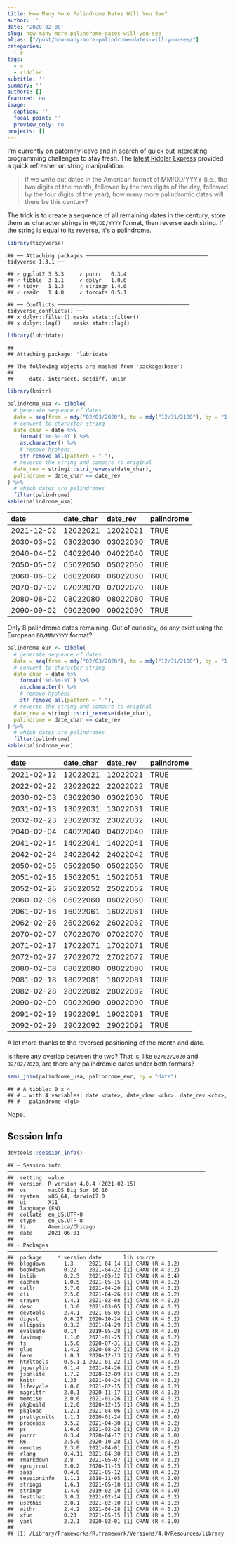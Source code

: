 ```yaml
---
title: How Many More Palindrome Dates Will You See?
author: ''
date: '2020-02-08'
slug: how-many-more-palindrome-dates-will-you-see
alias: ["/post/how-many-more-palindrome-dates-will-you-see/"]
categories:
  - r
tags:
  - r
  - riddler
subtitle: ''
summary: ''
authors: []
featured: no
image:
  caption: ''
  focal_point: ''
  preview_only: no
projects: []
---
```




I'm currently on paternity leave and in search of quick but interesting programming challenges to stay fresh. The [latest Riddler Express](https://fivethirtyeight.com/features/how-many-more-palindrome-dates-will-you-see/) provided a quick refresher on string manipulation.

> If we write out dates in the American format of MM/DD/YYYY (i.e., the two digits of the month, followed by the two digits of the day, followed by the four digits of the year), how many more palindromic dates will there be this century?

The trick is to create a sequence of all remaining dates in the century, store them as character strings in `MM/DD/YYYY` format, then reverse each string. If the string is equal to its reverse, it's a palindrome.


```r
library(tidyverse)
```

```
## ── Attaching packages ─────────────────────────────────────── tidyverse 1.3.1 ──
```

```
## ✓ ggplot2 3.3.3     ✓ purrr   0.3.4
## ✓ tibble  3.1.1     ✓ dplyr   1.0.6
## ✓ tidyr   1.1.3     ✓ stringr 1.4.0
## ✓ readr   1.4.0     ✓ forcats 0.5.1
```

```
## ── Conflicts ────────────────────────────────────────── tidyverse_conflicts() ──
## x dplyr::filter() masks stats::filter()
## x dplyr::lag()    masks stats::lag()
```

```r
library(lubridate)
```

```
## 
## Attaching package: 'lubridate'
```

```
## The following objects are masked from 'package:base':
## 
##     date, intersect, setdiff, union
```

```r
library(knitr)

palindrome_usa <- tibble(
  # generate sequence of dates
  date = seq(from = mdy("02/03/2020"), to = mdy("12/31/2100"), by = "1 day"),
  # convert to character string
  date_char = date %>%
    format('%m-%d-%Y') %>%
    as.character() %>%
    # remove hyphens
    str_remove_all(pattern = "-"),
  # reverse the string and compare to original
  date_rev = stringi::stri_reverse(date_char),
  palindrome = date_char == date_rev
) %>%
  # which dates are palindromes
  filter(palindrome)
kable(palindrome_usa)
```



|date       |date_char |date_rev |palindrome |
|:----------|:---------|:--------|:----------|
|2021-12-02 |12022021  |12022021 |TRUE       |
|2030-03-02 |03022030  |03022030 |TRUE       |
|2040-04-02 |04022040  |04022040 |TRUE       |
|2050-05-02 |05022050  |05022050 |TRUE       |
|2060-06-02 |06022060  |06022060 |TRUE       |
|2070-07-02 |07022070  |07022070 |TRUE       |
|2080-08-02 |08022080  |08022080 |TRUE       |
|2090-09-02 |09022090  |09022090 |TRUE       |

Only 8 palindrome dates remaining. Out of curiosity, do any exist using the European `DD/MM/YYYY` format?


```r
palindrome_eur <- tibble(
  # generate sequence of dates
  date = seq(from = mdy("02/03/2020"), to = mdy("12/31/2100"), by = "1 day"),
  # convert to character string
  date_char = date %>%
    format('%d-%m-%Y') %>%
    as.character() %>%
    # remove hyphens
    str_remove_all(pattern = "-"),
  # reverse the string and compare to original
  date_rev = stringi::stri_reverse(date_char),
  palindrome = date_char == date_rev
) %>%
  # which dates are palindromes
  filter(palindrome)
kable(palindrome_eur)
```



|date       |date_char |date_rev |palindrome |
|:----------|:---------|:--------|:----------|
|2021-02-12 |12022021  |12022021 |TRUE       |
|2022-02-22 |22022022  |22022022 |TRUE       |
|2030-02-03 |03022030  |03022030 |TRUE       |
|2031-02-13 |13022031  |13022031 |TRUE       |
|2032-02-23 |23022032  |23022032 |TRUE       |
|2040-02-04 |04022040  |04022040 |TRUE       |
|2041-02-14 |14022041  |14022041 |TRUE       |
|2042-02-24 |24022042  |24022042 |TRUE       |
|2050-02-05 |05022050  |05022050 |TRUE       |
|2051-02-15 |15022051  |15022051 |TRUE       |
|2052-02-25 |25022052  |25022052 |TRUE       |
|2060-02-06 |06022060  |06022060 |TRUE       |
|2061-02-16 |16022061  |16022061 |TRUE       |
|2062-02-26 |26022062  |26022062 |TRUE       |
|2070-02-07 |07022070  |07022070 |TRUE       |
|2071-02-17 |17022071  |17022071 |TRUE       |
|2072-02-27 |27022072  |27022072 |TRUE       |
|2080-02-08 |08022080  |08022080 |TRUE       |
|2081-02-18 |18022081  |18022081 |TRUE       |
|2082-02-28 |28022082  |28022082 |TRUE       |
|2090-02-09 |09022090  |09022090 |TRUE       |
|2091-02-19 |19022091  |19022091 |TRUE       |
|2092-02-29 |29022092  |29022092 |TRUE       |

A lot more thanks to the reversed positioning of the month and date.

Is there any overlap between the two? That is, like `02/02/2020` and `02/02/2020`, are there any palindromic dates under both formats?


```r
semi_join(palindrome_usa, palindrome_eur, by = "date")
```

```
## # A tibble: 0 x 4
## # … with 4 variables: date <date>, date_char <chr>, date_rev <chr>,
## #   palindrome <lgl>
```

Nope.

## Session Info



```r
devtools::session_info()
```

```
## ─ Session info ───────────────────────────────────────────────────────────────
##  setting  value                       
##  version  R version 4.0.4 (2021-02-15)
##  os       macOS Big Sur 10.16         
##  system   x86_64, darwin17.0          
##  ui       X11                         
##  language (EN)                        
##  collate  en_US.UTF-8                 
##  ctype    en_US.UTF-8                 
##  tz       America/Chicago             
##  date     2021-06-01                  
## 
## ─ Packages ───────────────────────────────────────────────────────────────────
##  package     * version date       lib source        
##  blogdown      1.3     2021-04-14 [1] CRAN (R 4.0.2)
##  bookdown      0.22    2021-04-22 [1] CRAN (R 4.0.2)
##  bslib         0.2.5   2021-05-12 [1] CRAN (R 4.0.4)
##  cachem        1.0.5   2021-05-15 [1] CRAN (R 4.0.2)
##  callr         3.7.0   2021-04-20 [1] CRAN (R 4.0.2)
##  cli           2.5.0   2021-04-26 [1] CRAN (R 4.0.2)
##  crayon        1.4.1   2021-02-08 [1] CRAN (R 4.0.2)
##  desc          1.3.0   2021-03-05 [1] CRAN (R 4.0.2)
##  devtools      2.4.1   2021-05-05 [1] CRAN (R 4.0.2)
##  digest        0.6.27  2020-10-24 [1] CRAN (R 4.0.2)
##  ellipsis      0.3.2   2021-04-29 [1] CRAN (R 4.0.2)
##  evaluate      0.14    2019-05-28 [1] CRAN (R 4.0.0)
##  fastmap       1.1.0   2021-01-25 [1] CRAN (R 4.0.2)
##  fs            1.5.0   2020-07-31 [1] CRAN (R 4.0.2)
##  glue          1.4.2   2020-08-27 [1] CRAN (R 4.0.2)
##  here          1.0.1   2020-12-13 [1] CRAN (R 4.0.2)
##  htmltools     0.5.1.1 2021-01-22 [1] CRAN (R 4.0.2)
##  jquerylib     0.1.4   2021-04-26 [1] CRAN (R 4.0.2)
##  jsonlite      1.7.2   2020-12-09 [1] CRAN (R 4.0.2)
##  knitr         1.33    2021-04-24 [1] CRAN (R 4.0.2)
##  lifecycle     1.0.0   2021-02-15 [1] CRAN (R 4.0.2)
##  magrittr      2.0.1   2020-11-17 [1] CRAN (R 4.0.2)
##  memoise       2.0.0   2021-01-26 [1] CRAN (R 4.0.2)
##  pkgbuild      1.2.0   2020-12-15 [1] CRAN (R 4.0.2)
##  pkgload       1.2.1   2021-04-06 [1] CRAN (R 4.0.2)
##  prettyunits   1.1.1   2020-01-24 [1] CRAN (R 4.0.0)
##  processx      3.5.2   2021-04-30 [1] CRAN (R 4.0.2)
##  ps            1.6.0   2021-02-28 [1] CRAN (R 4.0.2)
##  purrr         0.3.4   2020-04-17 [1] CRAN (R 4.0.0)
##  R6            2.5.0   2020-10-28 [1] CRAN (R 4.0.2)
##  remotes       2.3.0   2021-04-01 [1] CRAN (R 4.0.2)
##  rlang         0.4.11  2021-04-30 [1] CRAN (R 4.0.2)
##  rmarkdown     2.8     2021-05-07 [1] CRAN (R 4.0.2)
##  rprojroot     2.0.2   2020-11-15 [1] CRAN (R 4.0.2)
##  sass          0.4.0   2021-05-12 [1] CRAN (R 4.0.2)
##  sessioninfo   1.1.1   2018-11-05 [1] CRAN (R 4.0.0)
##  stringi       1.6.1   2021-05-10 [1] CRAN (R 4.0.2)
##  stringr       1.4.0   2019-02-10 [1] CRAN (R 4.0.0)
##  testthat      3.0.2   2021-02-14 [1] CRAN (R 4.0.2)
##  usethis       2.0.1   2021-02-10 [1] CRAN (R 4.0.2)
##  withr         2.4.2   2021-04-18 [1] CRAN (R 4.0.2)
##  xfun          0.23    2021-05-15 [1] CRAN (R 4.0.2)
##  yaml          2.2.1   2020-02-01 [1] CRAN (R 4.0.0)
## 
## [1] /Library/Frameworks/R.framework/Versions/4.0/Resources/library
```

